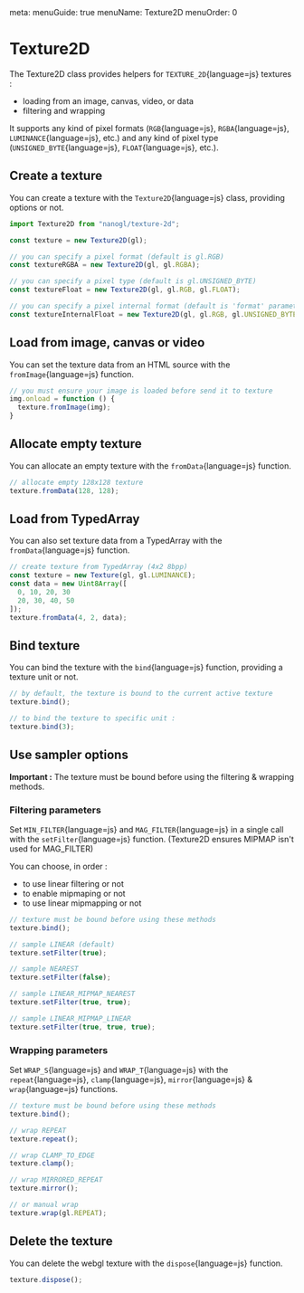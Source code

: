 <route lang="yaml">
meta:
  menuGuide: true
  menuName: Texture2D
  menuOrder: 0
</route>

# Texture2D

The Texture2D class provides helpers for `TEXTURE_2D`{language=js} textures :
  - loading from an image, canvas, video, or data
  - filtering and wrapping

It supports any kind of pixel formats (`RGB`{language=js}, `RGBA`{language=js}, `LUMINANCE`{language=js}, etc.) and any kind of pixel type (`UNSIGNED_BYTE`{language=js}, `FLOAT`{language=js}, etc.).

## Create a texture

You can create a texture with the `Texture2D`{language=js} class, providing options or not.

```js
import Texture2D from "nanogl/texture-2d";

const texture = new Texture2D(gl);

// you can specify a pixel format (default is gl.RGB)
const textureRGBA = new Texture2D(gl, gl.RGBA);

// you can specify a pixel type (default is gl.UNSIGNED_BYTE)
const textureFloat = new Texture2D(gl, gl.RGB, gl.FLOAT);

// you can specify a pixel internal format (default is 'format' parameter value)
const textureInternalFloat = new Texture2D(gl, gl.RGB, gl.UNSIGNED_BYTE, gl.RGBA);
```


## Load from image, canvas or video

You can set the texture data from an HTML source with the `fromImage`{language=js} function.

```js
// you must ensure your image is loaded before send it to texture
img.onload = function () {
  texture.fromImage(img);
}

```

## Allocate empty texture

You can allocate an empty texture with the `fromData`{language=js} function.

```js
// allocate empty 128x128 texture
texture.fromData(128, 128);
```

## Load from TypedArray

You can also set texture data from a TypedArray with the `fromData`{language=js} function.

```js
// create texture from TypedArray (4x2 8bpp)
const texture = new Texture(gl, gl.LUMINANCE);
const data = new Uint8Array([
  0, 10, 20, 30
  20, 30, 40, 50
]);
texture.fromData(4, 2, data);
```

## Bind texture

You can bind the texture with the `bind`{language=js} function, providing a texture unit or not.

```js
// by default, the texture is bound to the current active texture
texture.bind();

// to bind the texture to specific unit :
texture.bind(3);
```

## Use sampler options

<UICallout type="important">

**Important :** The texture must be bound before using the filtering & wrapping methods.

</UICallout>

### Filtering parameters

Set `MIN_FILTER`{language=js} and `MAG_FILTER`{language=js} in a single call with the `setFilter`{language=js} function. (Texture2D ensures MIPMAP isn't used for MAG_FILTER)

You can choose, in order :
- to use linear filtering or not
- to enable mipmaping or not
- to use linear mipmapping or not

```js
// texture must be bound before using these methods
texture.bind();

// sample LINEAR (default)
texture.setFilter(true);

// sample NEAREST
texture.setFilter(false);

// sample LINEAR_MIPMAP_NEAREST
texture.setFilter(true, true);

// sample LINEAR_MIPMAP_LINEAR
texture.setFilter(true, true, true);
```

### Wrapping parameters

Set `WRAP_S`{language=js} and `WRAP_T`{language=js} with the `repeat`{language=js}, `clamp`{language=js}, `mirror`{language=js} & `wrap`{language=js} functions.

```js
// texture must be bound before using these methods
texture.bind();

// wrap REPEAT
texture.repeat();

// wrap CLAMP_TO_EDGE
texture.clamp();

// wrap MIRRORED_REPEAT
texture.mirror();

// or manual wrap
texture.wrap(gl.REPEAT);
```

## Delete the texture

You can delete the webgl texture with the `dispose`{language=js} function.

```js
texture.dispose();
```
